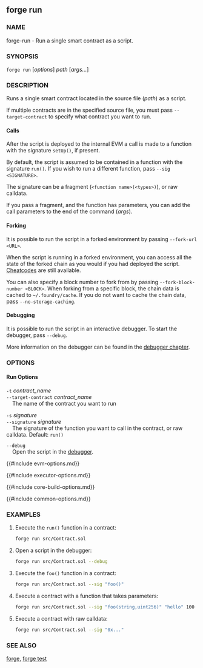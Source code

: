 ## forge run

### NAME

forge-run - Run a single smart contract as a script.

### SYNOPSIS

``forge run`` [*options*] *path* [*args...*]

### DESCRIPTION

Runs a single smart contract located in the source file (*path*) as a script.

If multiple contracts are in the specified source file, you must pass `--target-contract` to specify
what contract you want to run.

#### Calls

After the script is deployed to the internal EVM a call is made to a function with the signature `setUp()`, if present.

By default, the script is assumed to be contained in a function with the signature `run()`. If you wish to
run a different function, pass `--sig <SIGNATURE>`.

The signature can be a fragment (`<function name>(<types>)`), or raw calldata.

If you pass a fragment, and the function has parameters, you can add the call parameters to the end of the command (*args*).

#### Forking

It is possible to run the script in a forked environment by passing `--fork-url <URL>`.

When the script is running in a forked environment, you can access all the state of the forked chain as you would
if you had deployed the script. [Cheatcodes][cheatcodes] are still available.

You can also specify a block number to fork from by passing `--fork-block-number <BLOCK>`. When forking from a
specific block, the chain data is cached to `~/.foundry/cache`. If you do not want to cache the chain data,
pass `--no-storage-caching`.

#### Debugging

It is possible to run the script in an interactive debugger. To start the debugger, pass `--debug`.

More information on the debugger can be found in the [debugger chapter][debugger].

### OPTIONS

#### Run Options

`-t` *contract_name*  
`--target-contract` *contract_name*  
&nbsp;&nbsp;&nbsp;&nbsp;The name of the contract you want to run

`-s` *signature*  
`--signature` *signature*  
&nbsp;&nbsp;&nbsp;&nbsp;The signature of the function you want to call in the contract, or raw calldata. Default: `run()`

`--debug`  
&nbsp;&nbsp;&nbsp;&nbsp;Open the script in the [debugger][debugger].

{{#include evm-options.md}}

{{#include executor-options.md}}

{{#include core-build-options.md}}

{{#include common-options.md}}

### EXAMPLES

1. Execute the `run()` function in a contract:
    ```sh
    forge run src/Contract.sol
    ```

2. Open a script in the debugger:
    ```sh
    forge run src/Contract.sol --debug
    ```

3. Execute the `foo()` function in a contract:
    ```sh
    forge run src/Contract.sol --sig "foo()"
    ```

4. Execute a contract with a function that takes parameters:
    ```sh
    forge run src/Contract.sol --sig "foo(string,uint256)" "hello" 100
    ```

5. Execute a contract with raw calldata:
    ```sh
    forge run src/Contract.sol --sig "0x..."
    ```

### SEE ALSO

[forge](./forge.md), [forge test](./forge-test.md)

[debugger]: ../../forge/debugger.md
[cheatcodes]: ../../cheatcodes/
